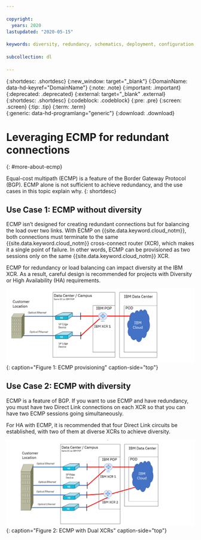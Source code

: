 ```yaml
---

copyright:
  years: 2020
lastupdated: "2020-05-15"

keywords: diversity, redundancy, schematics, deployment, configuration, global routing, ECMP, Dual XCRs, model

subcollection: dl

---
```


{:shortdesc: .shortdesc}
{:new_window: target="_blank"}
{:DomainName: data-hd-keyref="DomainName"}
{:note: .note}
{:important: .important}
{:deprecated: .deprecated}
{:external: target="_blank" .external}
{:shortdesc: .shortdesc}
{:codeblock: .codeblock}
{:pre: .pre}
{:screen: .screen}
{:tip: .tip}
{:term: .term}  
{:generic: data-hd-programlang="generic"}
{:download: .download}  

# Leveraging ECMP for redundant connections
{: #more-about-ecmp}

Equal-cost multipath (ECMP) is a feature of the Border Gateway Protocol (BGP). ECMP alone is not sufficient to achieve redundancy, and the use cases in this topic explain why.
{: shortdesc}

## Use Case 1: ECMP without diversity

ECMP isn’t designed for creating redundant connections but for balancing the load over two links. With ECMP on {{site.data.keyword.cloud_notm}}, both connections must terminate to the same {{site.data.keyword.cloud_notm}} cross-connect router (XCR), which makes it a single point of failure. In other words, ECMP can be provisioned as two sessions only on the same {{site.data.keyword.cloud_notm}} XCR.

ECMP for redundancy or load balancing can impact diversity at the IBM XCR. As a result, careful design is recommended for projects with Diversity or High Availability (HA) requirements.

![ECMP Dedicated model](/images/ecmp-without-diversity.png "ECMP Dedicated model"){: caption="Figure 1: ECMP provisioning" caption-side="top"}

## Use Case 2: ECMP with diversity

ECMP is a feature of BGP. If you want to use ECMP and have redundancy, you must have two Direct Link connections on each XCR so that you can have two ECMP sessions going simultaneously.

For HA with ECMP, it is recommended that four Direct Link circuits be established, with two of them at diverse XCRs to achieve diversity.

![ECMP Dual XCR Model](/images/ecmp-with-diversity.png "ECMP Dual XCR Model"){: caption="Figure 2: ECMP with Dual XCRs" caption-side="top"}
